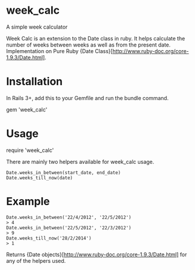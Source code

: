 week_calc
=========

A simple week calculator

Week Calc is an extension to the Date class in ruby. It helps calculate the number of weeks between weeks as well as from the present date. Implementation on Pure Ruby {Date Class}[http://www.ruby-doc.org/core-1.9.3/Date.html].

Installation
==

In Rails 3+, add this to your Gemfile and run the bundle command.

  gem 'week_calc'

Usage
==

  require 'week_calc'

  There are mainly two helpers available for week_calc usage.

    Date.weeks_in_between(start_date, end_date)
    Date.weeks_till_now(date)

Example
==

    Date.weeks_in_between('22/4/2012', '22/5/2012')
    > 4
    Date.weeks_in_between('22/5/2012', '22/3/2012')
    > 9
    Date.weeks_till_now('28/2/2014')
    > 1
  Returns {Date objects}[http://www.ruby-doc.org/core-1.9.3/Date.html] for any of the helpers used.


